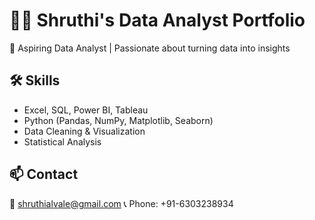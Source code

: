 # 👩‍💻 Shruthi's Data Analyst Portfolio

🎯 Aspiring Data Analyst | Passionate about turning data into insights

## 🛠️ Skills
- Excel, SQL, Power BI, Tableau
- Python (Pandas, NumPy, Matplotlib, Seaborn)
- Data Cleaning & Visualization
- Statistical Analysis

## 📫 Contact
📧 shruthialvale@gmail.com 
📞 Phone: +91-6303238934
